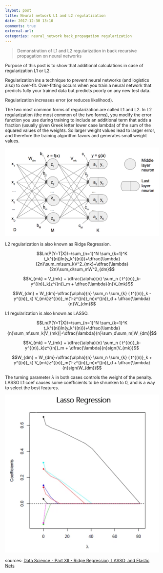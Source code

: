 ```yaml
---
layout: post
title: Neural network L1 and L2 regulatization
date: 2017-12-30 13:10
comments: true
external-url:
categories: neural_network back_propagation regularization
---
```


> Demonstration of L1 and L2 regularization in back recursive propagation on neural networks

Purpose of this post is to show that additional calculations in case of regularization L1 or L2.

Regularization ins a technique to prevent neural networks (and logistics also) to over-fit. Over-fitting occurs when you train a neural network that predicts fully your trained data but predicts poorly on any new test data. 

Regularization increases error (or reduces likelihood).

The two most common forms of regularization are called L1 and L2. In L2 regularization (the most common of the two forms), you modify the error function you use during training to include an additional term that adds a fraction (usually given Greek letter lower case lambda) of the sum of the squared values of the weights. So larger weight values lead to larger error, and therefore the training algorithm favors and generates small weight values.

![basic network example](/assets/basic-network.png)

L2 regularization is also known as Ridge Regression. 

$$Ln(P(Y=T|X))=\sum_{n=1}^N \sum_{k=1}^K t_k^{(n)}ln(y_k^{(n)})+\dfrac{\lambda}{2n}\sum_m\sum_kV^2_{mk}+\dfrac{\lambda}{2n}\sum_d\sum_mW^2_{dm}$$

$$V_{mk} = V_{mk} + \dfrac{\alpha}{n} \sum_n ( t^{(n)}_k-y^{(n)}_k)z^{(n)}_m + \dfrac{\lambda}{n}V_{mk}$$

$$W_{dm} = W_{dm}-\dfrac{\alpha}{n} \sum_n \sum_{k} ( t^{(n)}_k - y^{(n)}_k) V_{mk}z^{(n)}_m(1-z^{(n)}_m)x^{(n)}_d + \dfrac{\lambda}{n}W_{dm}$$

L1 regularization is also known as LASSO.

$$Ln(P(Y=T|X))=\sum_{n=1}^N \sum_{k=1}^K t_k^{(n)}ln(y_k^{(n)})+\dfrac{\lambda}{n}\sum_m\sum_k|V_{mk}|+\dfrac{\lambda}{n}\sum_d\sum_m|W_{dm}|$$

$$V_{mk} = V_{mk} + \dfrac{\alpha}{n} \sum_n ( t^{(n)}_k-y^{(n)}_k)z^{(n)}_m + \dfrac{\lambda}{n}sign(V_{mk})$$

$$W_{dm} = W_{dm}+\dfrac{\alpha}{n} \sum_n \sum_{k} ( t^{(n)}_k + y^{(n)}_k) V_{mk}z^{(n)}_m(1-z^{(n)}_m)x^{(n)}_d + \dfrac{\lambda}{n}sign(W_{dm})$$

The turning parameter $\lambda$ in both cases controls the weight of the penalty. LASSO L1 coef causes some coefficients to be shrunken to 0, and is a way to select the best features.

![LASSO](/assets/lasso.png)


sources:
[Data Science - Part XII - Ridge Regression, LASSO, and Elastic Nets](https://www.youtube.com/watch?v=ipb2MhSRGdw)